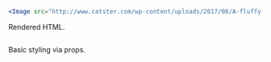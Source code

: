 <!-- Description -->

<!-- Minimal JSX to showcase component -->

```jsx
<Image src="http://www.catster.com/wp-content/uploads/2017/08/A-fluffy-cat-looking-funny-surprised-or-concerned.jpg" />
```

Rendered HTML.

```html

```

<!-- while(not done) { Prop explanation, examples } -->

Basic styling via props.

```jsx
```

<!-- Cool styling example -->
